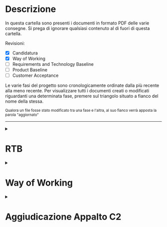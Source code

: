 # Descrizione

In questa cartella sono presenti i documenti in formato PDF delle varie consegne.
Si prega di ignorare qualsiasi contenuto al di fuori di questa cartella.

Revisioni:

- [x] Candidatura
- [x] Way of Working
- [ ] Requirements and Technology Baseline
- [ ] Product Baseline
- [ ] Customer Acceptance

Le varie fasi del progetto sono cronologicamente ordinate dalla più recente alla meno recente. Per visualizzare tutti i documenti creati o modificati riguardanti una determinata fase, premere sul triangolo situato a fianco del nome della stessa.

<small>Qualora un file fosse stato modificato tra una fase e l'altra, al suo fianco verrà apposta la parola "aggiornato"</small>

---

<details>
    <summary><h1>RTB</h1></summary>

## Documenti ad Uso Esterno

- [Analisi dei Requisiti](esterni/analisi_dei_requisiti_v1.0.0.pdf) v1.0.0
- [Piano di Progetto](esterni/piano_di_progetto_v1.0.0.pdf) v1.0.0 (Aggiornato)
- [Piano di Qualifica](esterni/piano_di_qualifica_v1.0.0.pdf) v1.0.0 (Aggiornato)
- [Motivazione delle Scelte](esterni/motivazione_scelte_v1.0.0.pdf) v1.0.0
- [Glossario](esterni/glossario_v1.0.0.pdf) (Aggiornato) v1.0.0
- [Verbale del 17/05/2023 con Imola Informatica](esterni/verbali/2023_05_17_E.pdf)
- [Verbale del 29/05/2023 con Prof. Cardin](esterni/verbali/2023_05_29_E.pdf)

## Documenti ad Uso Interno

- [Norme di Progetto](interni/norme_di_progetto_v1.0.0.pdf) v1.0.0 (Aggiornato)
- [16 Verbali Interni](interni/verbali/) (tra il 16/03/2023 e il 17/07/2023)

</details>

<details>
<summary><h1> Way of Working </h1></summary>

## Documenti ad Uso Esterno

- [Norme di Progetto](interni/norme_di_progetto_v1.0.0.pdf)
- [Piano di Progetto](esterni/piano_di_progetto_v1.0.0.pdf)
- [Piano di Qualifica](esterni/piano_di_qualifica_v1.0.0.pdf)
- [Glossario](esterni/glossario_v1.0.0.pdf)

## Verbali Esterni

- [Verbale del 19/04/2023 con Imola Informatica](esterni/verbali/2023_04_19_E.pdf)

</details>

<details>
<summary><h1>Aggiudicazione Appalto C2</h1></summary>

## Candidatura

- [Lettera di Candidatura](esterni/candidatura.pdf)

## Verbali Esterni

- [Verbale del 20/03/2023 con SyncLab](esterni/verbali/2023_03_20_E.pdf)
- [Verbale del 22/03/2023 con Imola Informatica](esterni/verbali/2023_03_22_E1.pdf)
- [Verbale del 22/03/2023 con InfoCert](esterni/verbali/2023_03_22_E2.pdf)

</details>
